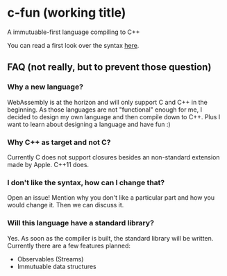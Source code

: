 # c-fun (working title)
A immutuable-first language compiling to C++

You can read a first look over the syntax [here](nain.md).

## FAQ (not really, but to prevent those question)

### Why a new language?

WebAssembly is at the horizon and will only support C and C++ in the beginning. As those languages are not "functional" enough for me, I decided to design my own language and then compile down to C++. Plus I want to learn about designing a language and have fun :)

### Why C++ as target and not C?

Currently C does not support closures besides an non-standard extension made by Apple. C++11 does.

### I don't like the syntax, how can I change that?

Open an issue! Mention why you don't like a particular part and how you would change it. Then we can discuss it.

### Will this language have a standard library?

Yes. As soon as the compiler is built, the standard library will be written. Currently there are a few features planned:

- Observables (Streams)
- Immutuable data structures
